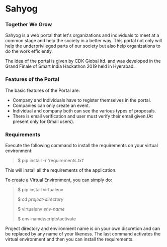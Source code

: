 # Sahyog
### Together We Grow
Sahyog is a web portal that let's organizations and individuals to meet at a common stage and help the society in a better way. This portal not only will help the underprivileged parts of our society but also help organizations to do the work efficiently.

The idea of the portal is given by CDK Global ltd. and was developed in the Grand Finale of Smart India Hackathon 2019 held in Hyerabad.
### Features of the Portal

The basic features of the Portal are:
- Company and Individuals have to register themselves in the portal.
- Companies can only create an event.
- Individual and company both can see the various types of proposals.
- There is email verification and user must verify their email given.(At present only for Gmail users).

### Requirements
Execute the following command to install the requirements on your virtual environment:
> $ pip install -r 'requirements.txt'

This will install all the requirements of the application.

To create a Virtual Environment, you can simply do:
> $ pip install virtualenv
>
> $ cd *project-directory*
>
> $ virtualenv *env-name*
>
> $ env-name\scripts\activate

Project directory and environment name is on your own discretion and can be replaced by any name of your likeness. The last command activates the virtual environment and then you can install the requirements.
